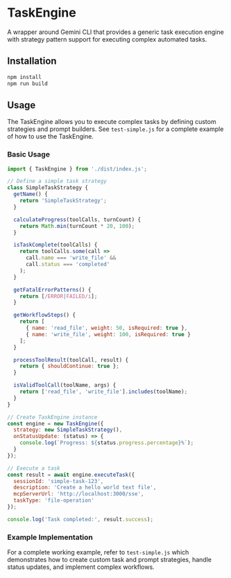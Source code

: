 # TaskEngine

A wrapper around Gemini CLI that provides a generic task execution engine with strategy pattern support for executing complex automated tasks.

## Installation

```bash
npm install
npm run build
```

## Usage

The TaskEngine allows you to execute complex tasks by defining custom strategies and prompt builders. See `test-simple.js` for a complete example of how to use the TaskEngine.

### Basic Usage

```javascript
import { TaskEngine } from './dist/index.js';

// Define a simple task strategy
class SimpleTaskStrategy {
  getName() {
    return 'SimpleTaskStrategy';
  }

  calculateProgress(toolCalls, turnCount) {
    return Math.min(turnCount * 20, 100);
  }

  isTaskComplete(toolCalls) {
    return toolCalls.some(call => 
      call.name === 'write_file' && 
      call.status === 'completed'
    );
  }

  getFatalErrorPatterns() {
    return [/ERROR|FAILED/i];
  }

  getWorkflowSteps() {
    return [
      { name: 'read_file', weight: 50, isRequired: true },
      { name: 'write_file', weight: 100, isRequired: true }
    ];
  }

  processToolResult(toolCall, result) {
    return { shouldContinue: true };
  }

  isValidToolCall(toolName, args) {
    return ['read_file', 'write_file'].includes(toolName);
  }
}

// Create TaskEngine instance
const engine = new TaskEngine({
  strategy: new SimpleTaskStrategy(),
  onStatusUpdate: (status) => {
    console.log(`Progress: ${status.progress.percentage}%`);
  }
});

// Execute a task
const result = await engine.executeTask({
  sessionId: 'simple-task-123',
  description: 'Create a hello world text file',
  mcpServerUrl: 'http://localhost:3000/sse',
  taskType: 'file-operation'
});

console.log('Task completed:', result.success);
```

### Example Implementation

For a complete working example, refer to `test-simple.js` which demonstrates how to create custom task and prompt strategies, handle status updates, and implement complex workflows.

